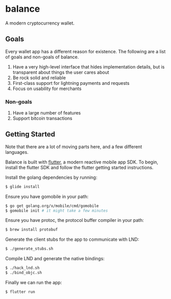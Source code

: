 # balance

A modern cryptocurrency wallet.

## Goals

Every wallet app has a different reason for existence.
The following are a list of goals and non-goals of balance.

1. Have a very high-level interface that hides implementation details, but is transparent about things the user cares about
1. Be rock solid and reliable
1. First-class support for lightning payments and requests
1. Focus on usability for merchants

### Non-goals

1. Have a large number of features
1. Support bitcoin transactions

## Getting Started

Note that there are a lot of moving parts here, and a few different languages.

Balance is built with [flutter](http://flutter.io/), a modern reactive mobile app SDK.
To begin, install the flutter SDK and follow the flutter getting started instructions.

Install the golang dependencies by running:
```bash
$ glide install
```

Ensure you have gomobile in your path:
```bash
$ go get golang.org/x/mobile/cmd/gomobile
$ gomobile init # it might take a few minutes
```

Ensure you have protoc, the protocol buffer compiler in your path:
```bash
$ brew install protobuf
```

Generate the client stubs for the app to communicate with LND:
```bash
$ ./generate_stubs.sh
```

Compile LND and generate the native bindings:
```bash
$ ./hack_lnd.sh
$ ./bind_objc.sh
```

Finally we can run the app:
```bash
$ flutter run
```

